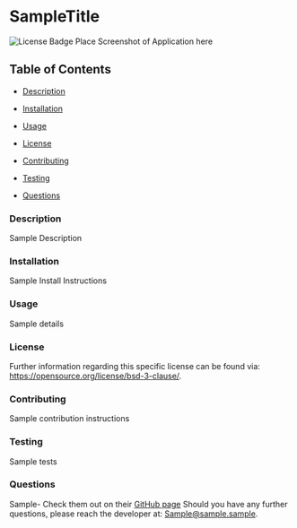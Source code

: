 # SampleTitle
![License Badge](https://img.shields.io/badge/License-BSD_3--Clause-blue.svg)
Place Screenshot of Application here 

## Table of Contents 
* [Description](#Description) 

* [Installation](#Installation) 

* [Usage](#Usage) 

* [License](#License) 

* [Contributing](#Contributing) 

* [Testing](#Testing) 

* [Questions](#Questions) 

### Description
Sample Description

### Installation
Sample Install Instructions

### Usage
Sample details

### License
Further information regarding this specific license can be found via: https://opensource.org/license/bsd-3-clause/. 

### Contributing
Sample contribution instructions

### Testing
Sample tests

### Questions
Sample- Check them out on their [GitHub page](https://github.com/Sample)
Should you have any further questions, please reach the developer at: Sample@sample.sample. 


